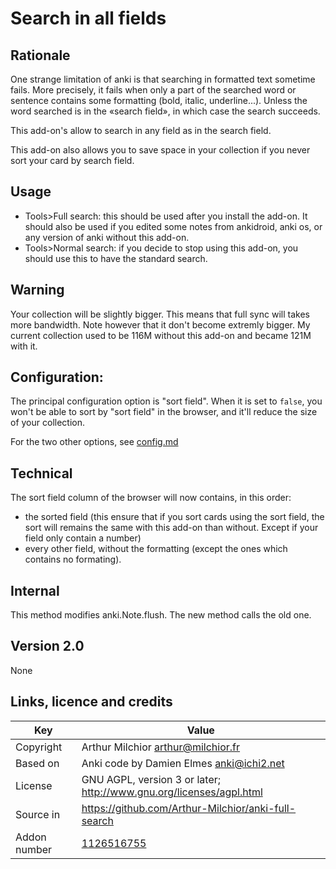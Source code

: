 # Search in all fields
## Rationale

One strange limitation of anki is that searching in formatted text
sometime fails. More precisely, it fails when only a part of the
searched word or sentence contains some formatting (bold, italic,
underline...). Unless the word searched is in the «search field», in
which case the search succeeds.

This add-on's allow to search in any field as in the search
field.

This add-on also allows you to save space in your collection if you
never sort your card by search field.

## Usage
* Tools>Full search: this should be used after you install the
  add-on. It should also be used if you edited some notes from
  ankidroid, anki os, or any version of anki without this add-on.
* Tools>Normal search: if you decide to stop using this add-on, you
  should use this to have the standard search.

## Warning
Your collection will be slightly bigger. This means that full sync
will takes more bandwidth. Note however that it don't become extremly
bigger. My current collection used to be 116M without this add-on and
became 121M with it.

## Configuration:
The principal configuration option is "sort field". When it is set to
`false`, you won't be able to sort by "sort field" in the browser, and
it'll reduce the size of your collection.

For the two other options, see [config.md](config.md)

## Technical
The sort field column of the browser will now contains, in this order:
* the sorted field (this ensure that if you sort cards using the sort
  field, the sort will remains the same with this add-on than
  without. Except if your field only contain a number)
* every other field, without the formatting (except the ones which
  contains no formating).

## Internal
This method modifies anki.Note.flush. The new method calls the old one.
## Version 2.0
None

## Links, licence and credits

Key         |Value
------------|-------------------------------------------------------------------
Copyright   | Arthur Milchior <arthur@milchior.fr>
Based on    | Anki code by Damien Elmes <anki@ichi2.net>
License     | GNU AGPL, version 3 or later; http://www.gnu.org/licenses/agpl.html
Source in   | https://github.com/Arthur-Milchior/anki-full-search
Addon number| [1126516755](https://ankiweb.net/shared/info/1126516755)


